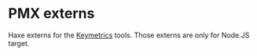 # PMX externs

Haxe externs for the [Keymetrics](http://docs.keymetrics.io/docs/usage/install-pmx/) tools.
Those externs are only for Node.JS target.
